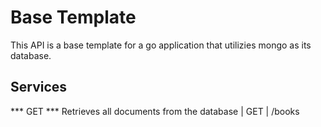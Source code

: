 # Base Template
This API is a base template for a go application that utilizies mongo as its database.

## Services
*** GET *** Retrieves all documents from the database | GET | /books